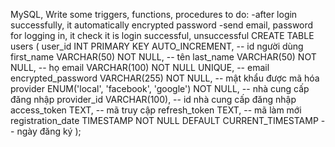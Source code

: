 MySQL, Write some triggers, functions, procedures to do:
-after login successfully, it automatically encrypted password
-send email, password for logging in, it check it is login successful, unsuccessful
CREATE TABLE users (
    user_id INT PRIMARY KEY AUTO_INCREMENT, -- id người dùng
    first_name VARCHAR(50) NOT NULL, -- tên
    last_name VARCHAR(50) NOT NULL, -- họ
    email VARCHAR(100) NOT NULL UNIQUE, -- email
    encrypted_password VARCHAR(255) NOT NULL, -- mật khẩu được mã hóa
    provider ENUM('local', 'facebook', 'google') NOT NULL, -- nhà cung cấp đăng nhập
    provider_id VARCHAR(100), -- id nhà cung cấp đăng nhập
    access_token TEXT, -- mã truy cập
    refresh_token TEXT, -- mã làm mới
    registration_date TIMESTAMP NOT NULL DEFAULT CURRENT_TIMESTAMP -- ngày đăng ký
);